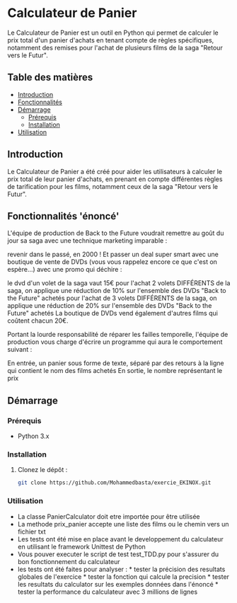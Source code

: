 # Calculateur de Panier

Le Calculateur de Panier est un outil en Python qui permet de calculer le prix total d'un panier d'achats en tenant compte de règles spécifiques, notamment des remises pour l'achat de plusieurs films de la saga "Retour vers le Futur".

## Table des matières

- [Introduction](#introduction)
- [Fonctionnalités](#fonctionnalités)
- [Démarrage](#démarrage)
  - [Prérequis](#prérequis)
  - [Installation](#installation)
- [Utilisation](#utilisation)


## Introduction

Le Calculateur de Panier a été créé pour aider les utilisateurs à calculer le prix total de leur panier d'achats, en prenant en compte différentes règles de tarification pour les films, notamment ceux de la saga "Retour vers le Futur".

## Fonctionnalités 'énoncé'


L'équipe de production de Back to the Future voudrait remettre au goût du jour sa saga avec une technique marketing imparable :

revenir dans le passé, en 2000 ! Et passer un deal super smart avec une boutique de vente de DVDs (vous vous rappelez encore ce que c'est on espère...) avec une promo qui déchire :

le dvd d'un volet de la saga vaut 15€
pour l'achat 2 volets DIFFÉRENTS de la saga, on applique une réduction de 10% sur l'ensemble des DVDs "Back to the Future" achetés
pour l'achat de 3 volets DIFFÉRENTS de la saga, on applique une réduction de 20% sur l'ensemble des DVDs "Back to the Future" achetés
La boutique de DVDs vend également d'autres films qui coûtent chacun 20€.

Portant la lourde responsabilité de réparer les failles temporelle, l'équipe de production vous charge d'écrire un programme qui aura le comportement suivant :

En entrée, un panier sous forme de texte, séparé par des retours à la ligne qui contient le nom des films achetés
En sortie, le nombre représentant le prix

## Démarrage

### Prérequis

- Python 3.x

### Installation

1. Clonez le dépôt :

   ```bash
   git clone https://github.com/Mohammedbasta/exercie_EKINOX.git

### Utilisation

- La classe PanierCalculator doit etre importée pour être utilisée
- La methode prix_panier accepte une liste des films ou le chemin vers un fichier txt
- Les tests ont été mise en place avant le developpement du calculateur en utilisant le framework Unittest de Python
- Vous pouver executer le script de test test_TDD.py pour s'assurer du bon fonctionnement du calculateur
- les tests ont été faites pour analyser :
      * tester la précision des resultats globales de l'exercice 
      * tester la fonction qui calcule la precision
      * tester les resultats du calculator sur les exemples données dans l'énoncé
      * tester la performance du calculateur avec 3 millions de lignes
